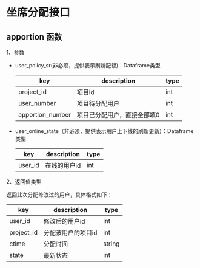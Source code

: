 #  坐席分配接口



## apportion 函数

1、参数

- user_policy_sr(非必须，提供表示刷新配额)：Dataframe类型

  | key              | description                 | type |
  | ---------------- | --------------------------- | ---- |
  | project_id       | 项目id                      | int  |
  | user_number      | 项目待分配用户              | int  |
  | apportion_number | 项目已分配用户，直接全部填0 | int  |

- user_online_state（非必须，提供表示用户上下线的刷新更新）：Dataframe类型

  | key     | description  | type |
  | ------- | ------------ | ---- |
  | user_id | 在线的用户id | int  |

2、返回值类型

返回此次分配修改过的用户，具体格式如下：

| key        | description        | type   |
| ---------- | ------------------ | ------ |
| user_id    | 修改后的用户id     | int    |
| project_id | 分配该用户的项目id | int    |
| ctime      | 分配时间           | string |
| state      | 最新状态           | int    |

